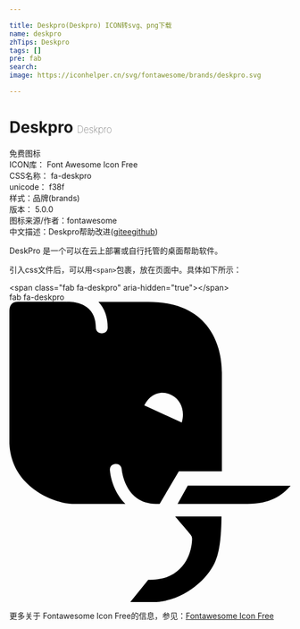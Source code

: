 ```yaml
---

title: Deskpro(Deskpro) ICON转svg、png下载
name: deskpro
zhTips: Deskpro
tags: []
pre: fab
search: 
image: https://iconhelper.cn/svg/fontawesome/brands/deskpro.svg

---
```


# Deskpro  <small style="font-size: 60%;font-weight: 100">Deskpro</small>


<div class="detail-page">
<p>
<span><span class="badge-success badge">免费图标</span> </span>
<br/>
<span>
ICON库：
<span class="badge-secondary badge">Font Awesome Icon Free</span> 
</span>
<br/>
<span>
CSS名称：
<span class="badge-secondary badge">fa-deskpro</span> 
</span>
<br/>
<span>
unicode：
<span class="badge-secondary badge">f38f</span> 
<copy-btn content='f38f' btn-title=""></copy-btn>
<copy-btn :content='String.fromCodePoint(parseInt("f38f", 16))' btn-title="复制U"></copy-btn>
</span><br/><span>样式：<span class="badge-light badge">品牌(brands)</span></span>
<br/>
<span>
版本：
<span class="badge-secondary badge">5.0.0</span> 
</span>
<br/>
<span>图标来源/作者：<span class="badge-light badge">fontawesome</span></span> 
<br/>
<span class="zh-detail">中文描述：<span class="badge-primary badge">Deskpro</span><span class="help-link"><span>帮助改进</span>(<a href="https://gitee.com/liuwave/icon-helper/edit/master/json/fontawesome/brands/deskpro.json" target="_blank" rel="noopener noreferrer">gitee</a><a href="https://github.com/liuwave/icon-helper/edit/master/json/fontawesome/brands/deskpro.json" target="_blank" rel="noopener noreferrer">github</a></span>)</span><br/>
</p>
</div><div class="description description alert alert-light">DeskPro 是一个可以在云上部署或自行托管的桌面帮助软件。</div>
<div class="alert alert-dark">
  <i class="fab fa-deskpro fa-xs"></i>
  <i class="fab fa-deskpro fa-sm"></i>
  <i class="fab fa-deskpro fa-lg"></i>
  <i class="fab fa-deskpro fa-2x"></i>
  <i class="fab fa-deskpro fa-3x"></i>
  <i class="fab fa-deskpro fa-5x"></i>
  <i class="fab fa-deskpro fa-7x"></i>
</div>
<div>
  <p>引入css文件后，可以用<code>&lt;span&gt;</code>包裹，放在页面中。具体如下所示：    
  </p>
  <div class="alert alert-primary" style="font-size: 14px">
    &lt;span class="fab fa-deskpro" aria-hidden="true"&gt;&lt;/span&gt;
    <copy-btn content='<span class="fab fa-deskpro" aria-hidden="true"></span>'></copy-btn>
  </div>
  <div class="alert alert-secondary">
    <i class="fab fa-deskpro"
    style="font-size: 24px"
    aria-hidden="true"></i> fab fa-deskpro
    <copy-btn content="fab fa-deskpro" btn-title="复制图标名称"></copy-btn>
  </div>
</div>
<div id="svg" class="svg-wrap">
<svg xmlns="http://www.w3.org/2000/svg" viewBox="0 0 480 512"><path d="M205.9 512l31.1-38.4c12.3-.2 25.6-1.4 36.5-6.6 38.9-18.6 38.4-61.9 38.3-63.8-.1-5-.8-4.4-28.9-37.4H362c-.2 50.1-7.3 68.5-10.2 75.7-9.4 23.7-43.9 62.8-95.2 69.4-8.7 1.1-32.8 1.2-50.7 1.1zm200.4-167.7c38.6 0 58.5-13.6 73.7-30.9l-175.5-.3-17.4 31.3 119.2-.1zm-43.6-223.9v168.3h-73.5l-32.7 55.5H250c-52.3 0-58.1-56.5-58.3-58.9-1.2-13.2-21.3-11.6-20.1 1.8 1.4 15.8 8.8 40 26.4 57.1h-91c-25.5 0-110.8-26.8-107-114V16.9C0 .9 9.7.3 15 .1h82c.2 0 .3.1.5.1 4.3-.4 50.1-2.1 50.1 43.7 0 13.3 20.2 13.4 20.2 0 0-18.2-5.5-32.8-15.8-43.7h84.2c108.7-.4 126.5 79.4 126.5 120.2zm-132.5 56l64 29.3c13.3-45.5-42.2-71.7-64-29.3z"/></svg>
</div>
<detail full-name='fa-deskpro'></detail>

<Vssue title="关于“Deskpro”的评论" />
    
<div><p>更多关于  Fontawesome Icon Free的信息，参见：<a target="_blank" href="https://iconhelper.cn/fontawesome.html">Fontawesome Icon Free</a>
</p></div>
